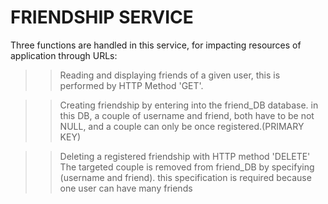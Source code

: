 FRIENDSHIP SERVICE
==================
Three functions are handled in this service, for impacting resources of application through URLs:

>>Reading and displaying friends of a given user, this is performed by HTTP Method 'GET'.

>>Creating friendship by entering into the friend_DB database.
  in this DB, a couple of username and friend, both have to be not NULL, and a couple can only be once registered.(PRIMARY KEY)

>>Deleting a registered friendship with HTTP method 'DELETE'
  The targeted couple is removed from friend_DB by specifying (username and friend). this specification is required because one user can have many friends

